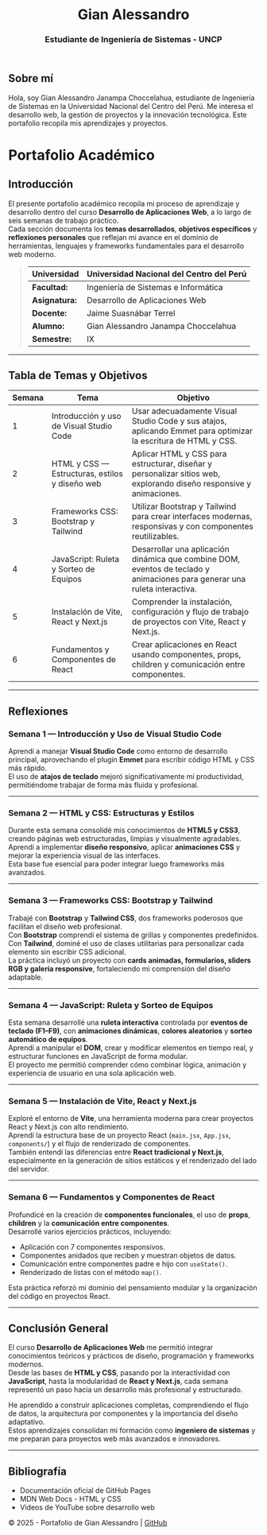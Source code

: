 
</head>
<body>

  <!-- PORTADA -->
  <header>
    <h1>Gian Alessandro</h1>
    <h3>Estudiante de Ingeniería de Sistemas - UNCP</h3>
  </header>

  <!-- SOBRE MÍ -->
  <section>
    <h2>Sobre mí</h2>
    <p>Hola, soy Gian Alessandro Janampa Choccelahua, estudiante de Ingeniería de Sistemas en la Universidad Nacional del Centro del Perú. 
       Me interesa el desarrollo web, la gestión de proyectos y la innovación tecnológica. 
       Este portafolio recopila mis aprendizajes y proyectos.</p>
  </section>

# Portafolio Académico

## Introducción

El presente portafolio académico recopila mi proceso de aprendizaje y desarrollo dentro del curso **Desarrollo de Aplicaciones Web**, a lo largo de seis semanas de trabajo práctico.  
Cada sección documenta los **temas desarrollados**, **objetivos específicos** y **reflexiones personales** que reflejan mi avance en el dominio de herramientas, lenguajes y frameworks fundamentales para el desarrollo web moderno.

>Universidad                 | Universidad Nacional del Centro del Perú   |
>----------------------------|--------------------------------------------|
>**Facultad:**   | Ingeniería de Sistemas e Informática       |
>**Asignatura:**             | Desarrollo de Aplicaciones Web             |
>**Docente:**                | Jaime Suasnábar Terrel                     |
>**Alumno:**                 | Gian Alessandro Janampa Choccelahua        |
>**Semestre:**               | IX                                         |

---

## Tabla de Temas y Objetivos

| **Semana** | **Tema**                                                   | **Objetivo**                                                                                                  |
|-------------|------------------------------------------------------------|---------------------------------------------------------------------------------------------------------------|
| 1 | Introducción y uso de Visual Studio Code                            | Usar adecuadamente Visual Studio Code y sus atajos, aplicando Emmet para optimizar la escritura de HTML y CSS. |
| 2 | HTML y CSS — Estructuras, estilos y diseño web                      | Aplicar HTML y CSS para estructurar, diseñar y personalizar sitios web, explorando diseño responsive y animaciones. |
| 3 | Frameworks CSS: Bootstrap y Tailwind                                | Utilizar Bootstrap y Tailwind para crear interfaces modernas, responsivas y con componentes reutilizables.     |
| 4 | JavaScript: Ruleta y Sorteo de Equipos                              | Desarrollar una aplicación dinámica que combine DOM, eventos de teclado y animaciones para generar una ruleta interactiva. |
| 5 | Instalación de Vite, React y Next.js                                | Comprender la instalación, configuración y flujo de trabajo de proyectos con Vite, React y Next.js.            |
| 6 | Fundamentos y Componentes de React                                  | Crear aplicaciones en React usando componentes, props, children y comunicación entre componentes.               |

---

## Reflexiones

### Semana 1 — Introducción y Uso de Visual Studio Code
Aprendí a manejar **Visual Studio Code** como entorno de desarrollo principal, aprovechando el plugin **Emmet** para escribir código HTML y CSS más rápido.  
El uso de **atajos de teclado** mejoró significativamente mi productividad, permitiéndome trabajar de forma más fluida y profesional.

---

### Semana 2 — HTML y CSS: Estructuras y Estilos
Durante esta semana consolidé mis conocimientos de **HTML5 y CSS3**, creando páginas web estructuradas, limpias y visualmente agradables.  
Aprendí a implementar **diseño responsivo**, aplicar **animaciones CSS** y mejorar la experiencia visual de las interfaces.  
Esta base fue esencial para poder integrar luego frameworks más avanzados.

---

### Semana 3 — Frameworks CSS: Bootstrap y Tailwind
Trabajé con **Bootstrap** y **Tailwind CSS**, dos frameworks poderosos que facilitan el diseño web profesional.  
Con **Bootstrap** comprendí el sistema de grillas y componentes predefinidos.  
Con **Tailwind**, dominé el uso de clases utilitarias para personalizar cada elemento sin escribir CSS adicional.  
La práctica incluyó un proyecto con **cards animadas, formularios, sliders RGB y galería responsive**, fortaleciendo mi comprensión del diseño adaptable.

---

### Semana 4 — JavaScript: Ruleta y Sorteo de Equipos
Esta semana desarrollé una **ruleta interactiva** controlada por **eventos de teclado (F1–F9)**, con **animaciones dinámicas**, **colores aleatorios** y **sorteo automático de equipos**.  
Aprendí a manipular el **DOM**, crear y modificar elementos en tiempo real, y estructurar funciones en JavaScript de forma modular.  
El proyecto me permitió comprender cómo combinar lógica, animación y experiencia de usuario en una sola aplicación web.

---

### Semana 5 — Instalación de Vite, React y Next.js
Exploré el entorno de **Vite**, una herramienta moderna para crear proyectos React y Next.js con alto rendimiento.  
Aprendí la estructura base de un proyecto React (`main.jsx`, `App.jsx`, `components/`) y el flujo de renderizado de componentes.  
También entendí las diferencias entre **React tradicional y Next.js**, especialmente en la generación de sitios estáticos y el renderizado del lado del servidor.

---

### Semana 6 — Fundamentos y Componentes de React
Profundicé en la creación de **componentes funcionales**, el uso de **props**, **children** y la **comunicación entre componentes**.  
Desarrollé varios ejercicios prácticos, incluyendo:
- Aplicación con 7 componentes responsivos.  
- Componentes anidados que reciben y muestran objetos de datos.  
- Comunicación entre componentes padre e hijo con `useState()`.  
- Renderizado de listas con el método `map()`.  

Esta práctica reforzó mi dominio del pensamiento modular y la organización del código en proyectos React.

---

## Conclusión General

El curso **Desarrollo de Aplicaciones Web** me permitió integrar conocimientos teóricos y prácticos de diseño, programación y frameworks modernos.  
Desde las bases de **HTML y CSS**, pasando por la interactividad con **JavaScript**, hasta la modularidad de **React y Next.js**, cada semana representó un paso hacia un desarrollo más profesional y estructurado.  

He aprendido a construir aplicaciones completas, comprendiendo el flujo de datos, la arquitectura por componentes y la importancia del diseño adaptativo.  
Estos aprendizajes consolidan mi formación como **ingeniero de sistemas** y me preparan para proyectos web más avanzados e innovadores.

---



  <!-- BIBLIOGRAFÍA -->
  <section>
    <h2>Bibliografía</h2>
    <ul>
      <li>Documentación oficial de GitHub Pages</li>
      <li>MDN Web Docs - HTML y CSS</li>
      <li>Videos de YouTube sobre desarrollo web</li>
    </ul>
  </section>

  <footer>
    <p>© 2025 - Portafolio de Gian Alessandro | <a href="https://github.com/GianAS1012">GitHub</a></p>
  </footer>

</body>
</html>
